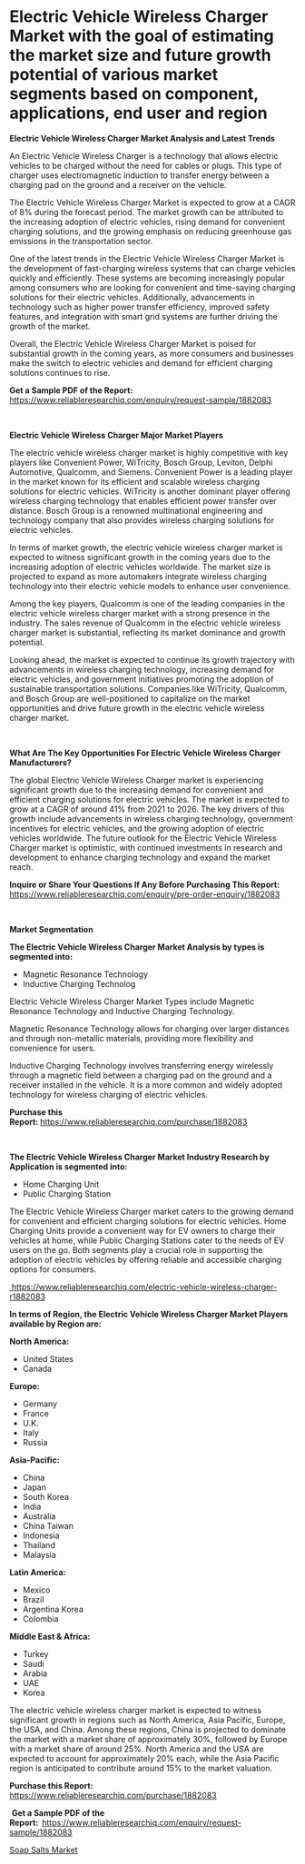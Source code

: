 <p><h1>Electric Vehicle Wireless Charger Market with the goal of estimating the market size and future growth potential of various market segments based on component, applications, end user and region</h1></p><p><strong>Electric Vehicle Wireless Charger Market Analysis and Latest Trends</strong></p>
<p><p>An Electric Vehicle Wireless Charger is a technology that allows electric vehicles to be charged without the need for cables or plugs. This type of charger uses electromagnetic induction to transfer energy between a charging pad on the ground and a receiver on the vehicle.</p><p>The Electric Vehicle Wireless Charger Market is expected to grow at a CAGR of 8% during the forecast period. The market growth can be attributed to the increasing adoption of electric vehicles, rising demand for convenient charging solutions, and the growing emphasis on reducing greenhouse gas emissions in the transportation sector. </p><p>One of the latest trends in the Electric Vehicle Wireless Charger Market is the development of fast-charging wireless systems that can charge vehicles quickly and efficiently. These systems are becoming increasingly popular among consumers who are looking for convenient and time-saving charging solutions for their electric vehicles. Additionally, advancements in technology such as higher power transfer efficiency, improved safety features, and integration with smart grid systems are further driving the growth of the market.</p><p>Overall, the Electric Vehicle Wireless Charger Market is poised for substantial growth in the coming years, as more consumers and businesses make the switch to electric vehicles and demand for efficient charging solutions continues to rise.</p></p>
<p><strong>Get a Sample PDF of the Report:&nbsp;</strong> <a href="https://www.reliableresearchiq.com/enquiry/request-sample/1882083">https://www.reliableresearchiq.com/enquiry/request-sample/1882083</a></p>
<p>&nbsp;</p>
<p><strong>Electric Vehicle Wireless Charger Major Market Players</strong></p>
<p><p>The electric vehicle wireless charger market is highly competitive with key players like Convenient Power, WiTricity, Bosch Group, Leviton, Delphi Automotive, Qualcomm, and Siemens. Convenient Power is a leading player in the market known for its efficient and scalable wireless charging solutions for electric vehicles. WiTricity is another dominant player offering wireless charging technology that enables efficient power transfer over distance. Bosch Group is a renowned multinational engineering and technology company that also provides wireless charging solutions for electric vehicles.</p><p>In terms of market growth, the electric vehicle wireless charger market is expected to witness significant growth in the coming years due to the increasing adoption of electric vehicles worldwide. The market size is projected to expand as more automakers integrate wireless charging technology into their electric vehicle models to enhance user convenience.</p><p>Among the key players, Qualcomm is one of the leading companies in the electric vehicle wireless charger market with a strong presence in the industry. The sales revenue of Qualcomm in the electric vehicle wireless charger market is substantial, reflecting its market dominance and growth potential.</p><p>Looking ahead, the market is expected to continue its growth trajectory with advancements in wireless charging technology, increasing demand for electric vehicles, and government initiatives promoting the adoption of sustainable transportation solutions. Companies like WiTricity, Qualcomm, and Bosch Group are well-positioned to capitalize on the market opportunities and drive future growth in the electric vehicle wireless charger market.</p></p>
<p>&nbsp;</p>
<p><strong>What Are The Key Opportunities For Electric Vehicle Wireless Charger Manufacturers?</strong></p>
<p><p>The global Electric Vehicle Wireless Charger market is experiencing significant growth due to the increasing demand for convenient and efficient charging solutions for electric vehicles. The market is expected to grow at a CAGR of around 41% from 2021 to 2026. The key drivers of this growth include advancements in wireless charging technology, government incentives for electric vehicles, and the growing adoption of electric vehicles worldwide. The future outlook for the Electric Vehicle Wireless Charger market is optimistic, with continued investments in research and development to enhance charging technology and expand the market reach.</p></p>
<p><strong>Inquire or Share Your Questions If Any Before Purchasing This Report:</strong> <a href="https://www.reliableresearchiq.com/enquiry/pre-order-enquiry/1882083">https://www.reliableresearchiq.com/enquiry/pre-order-enquiry/1882083</a></p>
<p>&nbsp;</p>
<p><strong>Market Segmentation</strong></p>
<p><strong>The Electric Vehicle Wireless Charger Market Analysis by types is segmented into:</strong></p>
<p><ul><li>Magnetic Resonance Technology</li><li>Inductive Charging Technolog</li></ul></p>
<p><p>Electric Vehicle Wireless Charger Market Types include Magnetic Resonance Technology and Inductive Charging Technology. </p><p>Magnetic Resonance Technology allows for charging over larger distances and through non-metallic materials, providing more flexibility and convenience for users. </p><p>Inductive Charging Technology involves transferring energy wirelessly through a magnetic field between a charging pad on the ground and a receiver installed in the vehicle. It is a more common and widely adopted technology for wireless charging of electric vehicles.</p></p>
<p><strong>Purchase this Report:&nbsp;</strong><a href="https://www.reliableresearchiq.com/purchase/1882083">https://www.reliableresearchiq.com/purchase/1882083</a></p>
<p>&nbsp;</p>
<p><strong>The Electric Vehicle Wireless Charger Market Industry Research by Application is segmented into:</strong></p>
<p><ul><li>Home Charging Unit</li><li>Public Charging Station</li></ul></p>
<p><p>The Electric Vehicle Wireless Charger market caters to the growing demand for convenient and efficient charging solutions for electric vehicles. Home Charging Units provide a convenient way for EV owners to charge their vehicles at home, while Public Charging Stations cater to the needs of EV users on the go. Both segments play a crucial role in supporting the adoption of electric vehicles by offering reliable and accessible charging options for consumers.</p></p>
<p><a href="https://www.reliableresearchiq.com/electric-vehicle-wireless-charger-r1882083">&nbsp;https://www.reliableresearchiq.com/electric-vehicle-wireless-charger-r1882083</a></p>
<p><strong>In terms of Region, the Electric Vehicle Wireless Charger Market Players available by Region are:</strong></p>
<p>
    <p> <strong> North America: </strong>
        <ul>
            <li>United States</li>
            <li>Canada</li>
        </ul>
        </p> 
    <p> <strong> Europe: </strong>
        <ul>
            <li>Germany</li>
            <li>France</li>
            <li>U.K.</li>
            <li>Italy</li>
            <li>Russia</li>
        </ul>
        </p> 
    <p> <strong> Asia-Pacific: </strong>
        <ul>
            <li>China</li>
            <li>Japan</li>
            <li>South Korea</li>
            <li>India</li>
            <li>Australia</li>
            <li>China Taiwan</li>
            <li>Indonesia</li>
            <li>Thailand</li>
            <li>Malaysia</li>
        </ul>
        </p> 
    <p> <strong> Latin America: </strong>
        <ul>
            <li>Mexico</li>
            <li>Brazil</li>
            <li>Argentina Korea</li>
            <li>Colombia</li>
        </ul>
        </p> 
    <p> <strong> Middle East & Africa: </strong>
        <ul>
            <li>Turkey</li>
            <li>Saudi</li>
            <li>Arabia</li>
            <li>UAE</li>
            <li>Korea</li>
        </ul>
    </p>
    </p>
<p><p>The electric vehicle wireless charger market is expected to witness significant growth in regions such as North America, Asia Pacific, Europe, the USA, and China. Among these regions, China is projected to dominate the market with a market share of approximately 30%, followed by Europe with a market share of around 25%. North America and the USA are expected to account for approximately 20% each, while the Asia Pacific region is anticipated to contribute around 15% to the market valuation.</p></p>
<p><strong>Purchase this Report: </strong><a href="https://www.reliableresearchiq.com/purchase/1882083">https://www.reliableresearchiq.com/purchase/1882083</a></p>
<p>&nbsp;<strong>Get a Sample PDF of the Report:&nbsp;&nbsp;</strong><a href="https://www.reliableresearchiq.com/enquiry/request-sample/1882083">https://www.reliableresearchiq.com/enquiry/request-sample/1882083</a></p>
<p><strong></strong></p>
<p><p><a href="https://github.com/qndifksd5/Market-Research-Report-List-1/blob/main/soap-salts-market.md">Soap Salts Market</a></p></p>